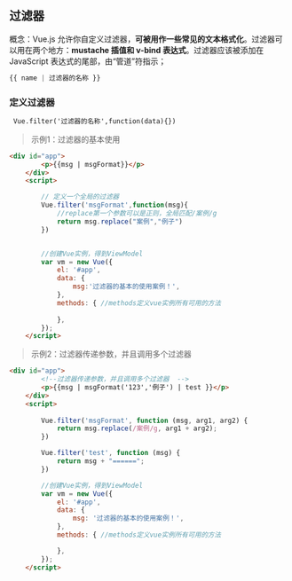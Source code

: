 ## 过滤器

概念：Vue.js 允许你自定义过滤器，**可被用作一些常见的文本格式化**。过滤器可以用在两个地方：**mustache 插值和 v-bind 表达式**。过滤器应该被添加在 JavaScript 表达式的尾部，由“管道”符指示；

```js
{{ name | 过滤器的名称 }}
```

### 定义过滤器

```html
 Vue.filter('过滤器的名称',function(data){})
```

> 示例1：过滤器的基本使用

```html
<div id="app">
        <p>{{msg | msgFormat}}</p>
    </div>
    <script>

        // 定义一个全局的过滤器
        Vue.filter('msgFormat',function(msg){
            //replace第一个参数可以是正则，全局匹配/案例/g
            return msg.replace("案例","例子")
        })


        //创建Vue实例，得到ViewModel
        var vm = new Vue({
            el: '#app',
            data: {
                msg:'过滤器的基本的使用案例！',
            },
            methods: { //methods定义vue实例所有可用的方法
                
            },
        });
    </script>
```

> 示例2：过滤器传递参数，并且调用多个过滤器

```html
<div id="app">
        <!--过滤器传递参数，并且调用多个过滤器  -->
        <p>{{msg | msgFormat('123','例子') | test }}</p>
    </div>
    <script>
        
        Vue.filter('msgFormat', function (msg, arg1, arg2) {
            return msg.replace(/案例/g, arg1 + arg2);
        })

        Vue.filter('test', function (msg) {
            return msg + "======";
        })

        //创建Vue实例，得到ViewModel
        var vm = new Vue({
            el: '#app',
            data: {
                msg: '过滤器的基本的使用案例！',
            },
            methods: { //methods定义vue实例所有可用的方法

            },
        });
    </script>
```

